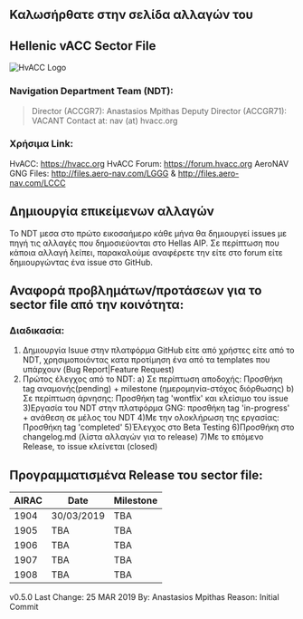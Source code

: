 ## Καλωσήρθατε στην σελίδα αλλαγών του
## Hellenic vACC Sector File 
![HvACC Logo](https://forum.hvacc.org/uploads/monthly_2019_02/hvacc-logo-1-1.png.8ecd658f966d7ab047b8c305c623ece1.png)

### Navigation Department Team (NDT):
> Director (ACCGR7): Anastasios Mpithas
> Deputy Director (ACCGR71): VACANT
> Contact at: nav (at) hvacc.org

### Χρήσιμα Link:
HvACC: https://hvacc.org
HvACC Forum: https://forum.hvacc.org
AeroNAV GNG Files: http://files.aero-nav.com/LGGG & http://files.aero-nav.com/LCCC

## Δημιουργία επικείμενων αλλαγών
To NDT μεσα στο πρώτο εικοσαήμερο κάθε μήνα θα δημιουργεί issues με πηγή τις αλλαγές που δημοσιεύονται στο Hellas AIP. 
Σε περίπτωση που κάποια αλλαγή λείπει, παρακαλούμε αναφέρετε την είτε στο forum είτε δημιουργώντας ένα issue στο GitHub.

## Αναφορά προβλημάτων/προτάσεων για το sector file από την κοινότητα:
### Διαδικασία:
1) Δημιουργία Isuue στην πλατφόρμα GitHub είτε από χρήστες είτε από το NDT, χρησιμοποιόντας κατα προτίμηση ένα από τα templates που υπάρχουν (Bug Report|Feature Request)
2) Πρώτος έλεγχος από το NDT: 
  a) Σε περίπτωση αποδοχής: Προσθήκη tag αναμονής(pending) + milestone (ημερομηνία-στόχος διόρθωσης)
  b) Σε περίπτωση άρνησης: Προσθήκη tag 'wontfix' και κλείσιμο του issue
3)Εργασία του NDT στην πλατφόρμα GNG: προσθήκη tag 'in-progress' + ανάθεση σε μέλος του NDT
4)Με την ολοκλήρωση της εργασίας: Προσθήκη tag 'completed'
5)Έλεγχος στο Beta Testing
6)Προσθήκη στο changelog.md (λίστα αλλαγών για το release)
7)Με το επόμενο Release, το issue κλείνεται (closed)

## Προγραμματισμένα Release του sector file:
AIRAC | Date | Milestone 
------------ | ------------- | -------------
1904 | 30/03/2019 | TBA
1905 | TBA | TBA
1906 | TBA | TBA
1907 | TBA | TBA
1908 | TBA | TBA

v0.5.0
Last Change: 25 MAR 2019
By: Anastasios Mpithas
Reason: Initial Commit
